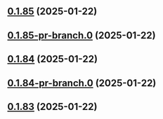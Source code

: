 ## [0.1.85](https://github.com/latha-414/AWS-CICD-web-app/compare/v0.1.85-pr-branch.0...v0.1.85) (2025-01-22)



## [0.1.85-pr-branch.0](https://github.com/latha-414/AWS-CICD-web-app/compare/v0.1.84...v0.1.85-pr-branch.0) (2025-01-22)



## [0.1.84](https://github.com/latha-414/AWS-CICD-web-app/compare/v0.1.84-pr-branch.0...v0.1.84) (2025-01-22)



## [0.1.84-pr-branch.0](https://github.com/latha-414/AWS-CICD-web-app/compare/v0.1.83...v0.1.84-pr-branch.0) (2025-01-22)



## [0.1.83](https://github.com/latha-414/AWS-CICD-web-app/compare/v0.1.82-pr-branch.0...v0.1.83) (2025-01-22)




